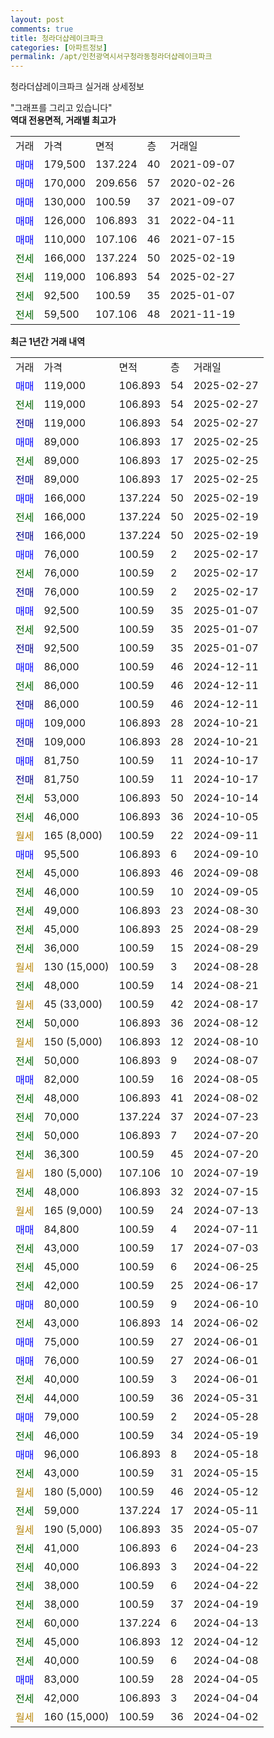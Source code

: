 ```yaml
---
layout: post
comments: true
title: 청라더샵레이크파크
categories: [아파트정보]
permalink: /apt/인천광역시서구청라동청라더샵레이크파크
---
```


청라더샵레이크파크 실거래 상세정보

<script type="text/javascript">
  google.charts.load('current', {'packages':['line', 'corechart']});
  google.charts.setOnLoadCallback(drawChart);

  function drawChart() {
    var data = new google.visualization.DataTable();
    data.addColumn('date', '거래일');
    data.addColumn('number', "매매");
    data.addColumn('number', "전세");
    data.addColumn('number', "전매");

    data.addRows([[new Date(Date.parse("2025-02-27")), 119000, null, null], [new Date(Date.parse("2025-02-27")), null, 119000, null], [new Date(Date.parse("2025-02-27")), null, null, 119000], [new Date(Date.parse("2025-02-25")), 89000, null, null], [new Date(Date.parse("2025-02-25")), null, 89000, null], [new Date(Date.parse("2025-02-25")), null, null, 89000], [new Date(Date.parse("2025-02-19")), 166000, null, null], [new Date(Date.parse("2025-02-19")), null, 166000, null], [new Date(Date.parse("2025-02-19")), null, null, 166000], [new Date(Date.parse("2025-02-17")), 76000, null, null], [new Date(Date.parse("2025-02-17")), null, 76000, null], [new Date(Date.parse("2025-02-17")), null, null, 76000], [new Date(Date.parse("2025-01-07")), 92500, null, null], [new Date(Date.parse("2025-01-07")), null, 92500, null], [new Date(Date.parse("2025-01-07")), null, null, 92500], [new Date(Date.parse("2024-12-11")), 86000, null, null], [new Date(Date.parse("2024-12-11")), null, 86000, null], [new Date(Date.parse("2024-12-11")), null, null, 86000], [new Date(Date.parse("2024-10-21")), 109000, null, null], [new Date(Date.parse("2024-10-21")), null, null, 109000], [new Date(Date.parse("2024-10-17")), 81750, null, null], [new Date(Date.parse("2024-10-17")), null, null, 81750], [new Date(Date.parse("2024-10-14")), null, 53000, null], [new Date(Date.parse("2024-10-05")), null, 46000, null], [new Date(Date.parse("2024-09-11")), null, null, null], [new Date(Date.parse("2024-09-10")), 95500, null, null], [new Date(Date.parse("2024-09-08")), null, 45000, null], [new Date(Date.parse("2024-09-05")), null, 46000, null], [new Date(Date.parse("2024-08-30")), null, 49000, null], [new Date(Date.parse("2024-08-29")), null, 45000, null], [new Date(Date.parse("2024-08-29")), null, 36000, null], [new Date(Date.parse("2024-08-28")), null, null, null], [new Date(Date.parse("2024-08-21")), null, 48000, null], [new Date(Date.parse("2024-08-17")), null, null, null], [new Date(Date.parse("2024-08-12")), null, 50000, null], [new Date(Date.parse("2024-08-10")), null, null, null], [new Date(Date.parse("2024-08-07")), null, 50000, null], [new Date(Date.parse("2024-08-05")), 82000, null, null], [new Date(Date.parse("2024-08-02")), null, 48000, null], [new Date(Date.parse("2024-07-23")), null, 70000, null], [new Date(Date.parse("2024-07-20")), null, 50000, null], [new Date(Date.parse("2024-07-20")), null, 36300, null], [new Date(Date.parse("2024-07-19")), null, null, null], [new Date(Date.parse("2024-07-15")), null, 48000, null], [new Date(Date.parse("2024-07-13")), null, null, null], [new Date(Date.parse("2024-07-11")), 84800, null, null], [new Date(Date.parse("2024-07-03")), null, 43000, null], [new Date(Date.parse("2024-06-25")), null, 45000, null], [new Date(Date.parse("2024-06-17")), null, 42000, null], [new Date(Date.parse("2024-06-10")), 80000, null, null], [new Date(Date.parse("2024-06-02")), null, 43000, null], [new Date(Date.parse("2024-06-01")), 75000, null, null], [new Date(Date.parse("2024-06-01")), 76000, null, null], [new Date(Date.parse("2024-06-01")), null, 40000, null], [new Date(Date.parse("2024-05-31")), null, 44000, null], [new Date(Date.parse("2024-05-28")), 79000, null, null], [new Date(Date.parse("2024-05-19")), null, 46000, null], [new Date(Date.parse("2024-05-18")), 96000, null, null], [new Date(Date.parse("2024-05-15")), null, 43000, null], [new Date(Date.parse("2024-05-12")), null, null, null], [new Date(Date.parse("2024-05-11")), null, 59000, null], [new Date(Date.parse("2024-05-07")), null, null, null], [new Date(Date.parse("2024-04-23")), null, 41000, null], [new Date(Date.parse("2024-04-22")), null, 40000, null], [new Date(Date.parse("2024-04-22")), null, 38000, null], [new Date(Date.parse("2024-04-19")), null, 38000, null], [new Date(Date.parse("2024-04-13")), null, 60000, null], [new Date(Date.parse("2024-04-12")), null, 45000, null], [new Date(Date.parse("2024-04-08")), null, 40000, null], [new Date(Date.parse("2024-04-05")), 83000, null, null], [new Date(Date.parse("2024-04-04")), null, 42000, null], [new Date(Date.parse("2024-04-02")), null, null, null]]);

    var options = {
      hAxis: {
        format: 'yyyy/MM/dd'
      },    
      lineWidth: 0,
      pointsVisible: true,    
      title: '최근 1년간 유형별 실거래가 분포',
      legend: { position: 'bottom' }
    };

    var formatter = new google.visualization.NumberFormat({pattern:'###,###'} );
    formatter.format(data, 1);
    formatter.format(data, 2);
    
    setTimeout(function() {
        var chart = new google.visualization.LineChart(document.getElementById('columnchart_material'));
        chart.draw(data, (options));
        document.getElementById('loading').style.display = 'none';
    }, 200);
  }
</script>


<div id="loading" style="z-index:20; display: block; margin-left: 0px">"그래프를 그리고 있습니다"</div>
<div id="columnchart_material" style="width: 95%; margin-left: 0px; display: block"></div>
<!-- contents start -->
<b>역대 전용면적, 거래별 최고가</b>
<table class="sortable">
    <tr>
      <td>거래</td>
      <td>가격</td>
      <td>면적</td>
      <td>층</td>
      <td>거래일</td>
    </tr>
        <tr>
          <td><a style="color: blue">매매</a></td>
          <td>179,500</td>
          <td>137.224</td>
          <td>40</td>
          <td>2021-09-07</td>
        </tr>            <tr>
          <td><a style="color: blue">매매</a></td>
          <td>170,000</td>
          <td>209.656</td>
          <td>57</td>
          <td>2020-02-26</td>
        </tr>            <tr>
          <td><a style="color: blue">매매</a></td>
          <td>130,000</td>
          <td>100.59</td>
          <td>37</td>
          <td>2021-09-07</td>
        </tr>            <tr>
          <td><a style="color: blue">매매</a></td>
          <td>126,000</td>
          <td>106.893</td>
          <td>31</td>
          <td>2022-04-11</td>
        </tr>            <tr>
          <td><a style="color: blue">매매</a></td>
          <td>110,000</td>
          <td>107.106</td>
          <td>46</td>
          <td>2021-07-15</td>
        </tr>        
        <tr>
              <td><a style="color: darkgreen">전세</a></td>
              <td>166,000</td>
              <td>137.224</td>
              <td>50</td>
              <td>2025-02-19</td>
            </tr>            <tr>
              <td><a style="color: darkgreen">전세</a></td>
              <td>119,000</td>
              <td>106.893</td>
              <td>54</td>
              <td>2025-02-27</td>
            </tr>            <tr>
              <td><a style="color: darkgreen">전세</a></td>
              <td>92,500</td>
              <td>100.59</td>
              <td>35</td>
              <td>2025-01-07</td>
            </tr>            <tr>
              <td><a style="color: darkgreen">전세</a></td>
              <td>59,500</td>
              <td>107.106</td>
              <td>48</td>
              <td>2021-11-19</td>
            </tr>        
    
</table>

<b>최근 1년간 거래 내역</b>

<table class="sortable">
    <tr>
      <td>거래</td>
      <td>가격</td>
      <td>면적</td>
      <td>층</td>
      <td>거래일</td>
    </tr>
    <tr>
      <td><a style="color: blue">매매</a></td>
      <td>119,000</td>
      <td>106.893</td>
      <td>54</td>
      <td>2025-02-27</td>
    </tr>          <tr>
      <td><a style="color: darkgreen">전세</a></td>
      <td>119,000</td>
      <td>106.893</td>
      <td>54</td>
      <td>2025-02-27</td>
    </tr>          <tr>
      <td><a style="color: darkblue">전매</a></td>
      <td>119,000</td>
      <td>106.893</td>
      <td>54</td>
      <td>2025-02-27</td>
    </tr>          <tr>
      <td><a style="color: blue">매매</a></td>
      <td>89,000</td>
      <td>106.893</td>
      <td>17</td>
      <td>2025-02-25</td>
    </tr>          <tr>
      <td><a style="color: darkgreen">전세</a></td>
      <td>89,000</td>
      <td>106.893</td>
      <td>17</td>
      <td>2025-02-25</td>
    </tr>          <tr>
      <td><a style="color: darkblue">전매</a></td>
      <td>89,000</td>
      <td>106.893</td>
      <td>17</td>
      <td>2025-02-25</td>
    </tr>          <tr>
      <td><a style="color: blue">매매</a></td>
      <td>166,000</td>
      <td>137.224</td>
      <td>50</td>
      <td>2025-02-19</td>
    </tr>          <tr>
      <td><a style="color: darkgreen">전세</a></td>
      <td>166,000</td>
      <td>137.224</td>
      <td>50</td>
      <td>2025-02-19</td>
    </tr>          <tr>
      <td><a style="color: darkblue">전매</a></td>
      <td>166,000</td>
      <td>137.224</td>
      <td>50</td>
      <td>2025-02-19</td>
    </tr>          <tr>
      <td><a style="color: blue">매매</a></td>
      <td>76,000</td>
      <td>100.59</td>
      <td>2</td>
      <td>2025-02-17</td>
    </tr>          <tr>
      <td><a style="color: darkgreen">전세</a></td>
      <td>76,000</td>
      <td>100.59</td>
      <td>2</td>
      <td>2025-02-17</td>
    </tr>          <tr>
      <td><a style="color: darkblue">전매</a></td>
      <td>76,000</td>
      <td>100.59</td>
      <td>2</td>
      <td>2025-02-17</td>
    </tr>          <tr>
      <td><a style="color: blue">매매</a></td>
      <td>92,500</td>
      <td>100.59</td>
      <td>35</td>
      <td>2025-01-07</td>
    </tr>          <tr>
      <td><a style="color: darkgreen">전세</a></td>
      <td>92,500</td>
      <td>100.59</td>
      <td>35</td>
      <td>2025-01-07</td>
    </tr>          <tr>
      <td><a style="color: darkblue">전매</a></td>
      <td>92,500</td>
      <td>100.59</td>
      <td>35</td>
      <td>2025-01-07</td>
    </tr>          <tr>
      <td><a style="color: blue">매매</a></td>
      <td>86,000</td>
      <td>100.59</td>
      <td>46</td>
      <td>2024-12-11</td>
    </tr>          <tr>
      <td><a style="color: darkgreen">전세</a></td>
      <td>86,000</td>
      <td>100.59</td>
      <td>46</td>
      <td>2024-12-11</td>
    </tr>          <tr>
      <td><a style="color: darkblue">전매</a></td>
      <td>86,000</td>
      <td>100.59</td>
      <td>46</td>
      <td>2024-12-11</td>
    </tr>          <tr>
      <td><a style="color: blue">매매</a></td>
      <td>109,000</td>
      <td>106.893</td>
      <td>28</td>
      <td>2024-10-21</td>
    </tr>          <tr>
      <td><a style="color: darkblue">전매</a></td>
      <td>109,000</td>
      <td>106.893</td>
      <td>28</td>
      <td>2024-10-21</td>
    </tr>          <tr>
      <td><a style="color: blue">매매</a></td>
      <td>81,750</td>
      <td>100.59</td>
      <td>11</td>
      <td>2024-10-17</td>
    </tr>          <tr>
      <td><a style="color: darkblue">전매</a></td>
      <td>81,750</td>
      <td>100.59</td>
      <td>11</td>
      <td>2024-10-17</td>
    </tr>          <tr>
      <td><a style="color: darkgreen">전세</a></td>
      <td>53,000</td>
      <td>106.893</td>
      <td>50</td>
      <td>2024-10-14</td>
    </tr>          <tr>
      <td><a style="color: darkgreen">전세</a></td>
      <td>46,000</td>
      <td>106.893</td>
      <td>36</td>
      <td>2024-10-05</td>
    </tr>          <tr>
      <td><a style="color: darkgoldenrod">월세</a></td>
      <td>165 (8,000)</td>
      <td>100.59</td>
      <td>22</td>
      <td>2024-09-11</td>
    </tr>          <tr>
      <td><a style="color: blue">매매</a></td>
      <td>95,500</td>
      <td>106.893</td>
      <td>6</td>
      <td>2024-09-10</td>
    </tr>          <tr>
      <td><a style="color: darkgreen">전세</a></td>
      <td>45,000</td>
      <td>106.893</td>
      <td>46</td>
      <td>2024-09-08</td>
    </tr>          <tr>
      <td><a style="color: darkgreen">전세</a></td>
      <td>46,000</td>
      <td>100.59</td>
      <td>10</td>
      <td>2024-09-05</td>
    </tr>          <tr>
      <td><a style="color: darkgreen">전세</a></td>
      <td>49,000</td>
      <td>106.893</td>
      <td>23</td>
      <td>2024-08-30</td>
    </tr>          <tr>
      <td><a style="color: darkgreen">전세</a></td>
      <td>45,000</td>
      <td>106.893</td>
      <td>25</td>
      <td>2024-08-29</td>
    </tr>          <tr>
      <td><a style="color: darkgreen">전세</a></td>
      <td>36,000</td>
      <td>100.59</td>
      <td>15</td>
      <td>2024-08-29</td>
    </tr>          <tr>
      <td><a style="color: darkgoldenrod">월세</a></td>
      <td>130 (15,000)</td>
      <td>100.59</td>
      <td>3</td>
      <td>2024-08-28</td>
    </tr>          <tr>
      <td><a style="color: darkgreen">전세</a></td>
      <td>48,000</td>
      <td>100.59</td>
      <td>14</td>
      <td>2024-08-21</td>
    </tr>          <tr>
      <td><a style="color: darkgoldenrod">월세</a></td>
      <td>45 (33,000)</td>
      <td>100.59</td>
      <td>42</td>
      <td>2024-08-17</td>
    </tr>          <tr>
      <td><a style="color: darkgreen">전세</a></td>
      <td>50,000</td>
      <td>106.893</td>
      <td>36</td>
      <td>2024-08-12</td>
    </tr>          <tr>
      <td><a style="color: darkgoldenrod">월세</a></td>
      <td>150 (5,000)</td>
      <td>106.893</td>
      <td>12</td>
      <td>2024-08-10</td>
    </tr>          <tr>
      <td><a style="color: darkgreen">전세</a></td>
      <td>50,000</td>
      <td>106.893</td>
      <td>9</td>
      <td>2024-08-07</td>
    </tr>          <tr>
      <td><a style="color: blue">매매</a></td>
      <td>82,000</td>
      <td>100.59</td>
      <td>16</td>
      <td>2024-08-05</td>
    </tr>          <tr>
      <td><a style="color: darkgreen">전세</a></td>
      <td>48,000</td>
      <td>106.893</td>
      <td>41</td>
      <td>2024-08-02</td>
    </tr>          <tr>
      <td><a style="color: darkgreen">전세</a></td>
      <td>70,000</td>
      <td>137.224</td>
      <td>37</td>
      <td>2024-07-23</td>
    </tr>          <tr>
      <td><a style="color: darkgreen">전세</a></td>
      <td>50,000</td>
      <td>106.893</td>
      <td>7</td>
      <td>2024-07-20</td>
    </tr>          <tr>
      <td><a style="color: darkgreen">전세</a></td>
      <td>36,300</td>
      <td>100.59</td>
      <td>45</td>
      <td>2024-07-20</td>
    </tr>          <tr>
      <td><a style="color: darkgoldenrod">월세</a></td>
      <td>180 (5,000)</td>
      <td>107.106</td>
      <td>10</td>
      <td>2024-07-19</td>
    </tr>          <tr>
      <td><a style="color: darkgreen">전세</a></td>
      <td>48,000</td>
      <td>106.893</td>
      <td>32</td>
      <td>2024-07-15</td>
    </tr>          <tr>
      <td><a style="color: darkgoldenrod">월세</a></td>
      <td>165 (9,000)</td>
      <td>100.59</td>
      <td>24</td>
      <td>2024-07-13</td>
    </tr>          <tr>
      <td><a style="color: blue">매매</a></td>
      <td>84,800</td>
      <td>100.59</td>
      <td>4</td>
      <td>2024-07-11</td>
    </tr>          <tr>
      <td><a style="color: darkgreen">전세</a></td>
      <td>43,000</td>
      <td>100.59</td>
      <td>17</td>
      <td>2024-07-03</td>
    </tr>          <tr>
      <td><a style="color: darkgreen">전세</a></td>
      <td>45,000</td>
      <td>100.59</td>
      <td>6</td>
      <td>2024-06-25</td>
    </tr>          <tr>
      <td><a style="color: darkgreen">전세</a></td>
      <td>42,000</td>
      <td>100.59</td>
      <td>25</td>
      <td>2024-06-17</td>
    </tr>          <tr>
      <td><a style="color: blue">매매</a></td>
      <td>80,000</td>
      <td>100.59</td>
      <td>9</td>
      <td>2024-06-10</td>
    </tr>          <tr>
      <td><a style="color: darkgreen">전세</a></td>
      <td>43,000</td>
      <td>106.893</td>
      <td>14</td>
      <td>2024-06-02</td>
    </tr>          <tr>
      <td><a style="color: blue">매매</a></td>
      <td>75,000</td>
      <td>100.59</td>
      <td>27</td>
      <td>2024-06-01</td>
    </tr>          <tr>
      <td><a style="color: blue">매매</a></td>
      <td>76,000</td>
      <td>100.59</td>
      <td>27</td>
      <td>2024-06-01</td>
    </tr>          <tr>
      <td><a style="color: darkgreen">전세</a></td>
      <td>40,000</td>
      <td>100.59</td>
      <td>3</td>
      <td>2024-06-01</td>
    </tr>          <tr>
      <td><a style="color: darkgreen">전세</a></td>
      <td>44,000</td>
      <td>100.59</td>
      <td>36</td>
      <td>2024-05-31</td>
    </tr>          <tr>
      <td><a style="color: blue">매매</a></td>
      <td>79,000</td>
      <td>100.59</td>
      <td>2</td>
      <td>2024-05-28</td>
    </tr>          <tr>
      <td><a style="color: darkgreen">전세</a></td>
      <td>46,000</td>
      <td>100.59</td>
      <td>34</td>
      <td>2024-05-19</td>
    </tr>          <tr>
      <td><a style="color: blue">매매</a></td>
      <td>96,000</td>
      <td>106.893</td>
      <td>8</td>
      <td>2024-05-18</td>
    </tr>          <tr>
      <td><a style="color: darkgreen">전세</a></td>
      <td>43,000</td>
      <td>100.59</td>
      <td>31</td>
      <td>2024-05-15</td>
    </tr>          <tr>
      <td><a style="color: darkgoldenrod">월세</a></td>
      <td>180 (5,000)</td>
      <td>100.59</td>
      <td>46</td>
      <td>2024-05-12</td>
    </tr>          <tr>
      <td><a style="color: darkgreen">전세</a></td>
      <td>59,000</td>
      <td>137.224</td>
      <td>17</td>
      <td>2024-05-11</td>
    </tr>          <tr>
      <td><a style="color: darkgoldenrod">월세</a></td>
      <td>190 (5,000)</td>
      <td>106.893</td>
      <td>35</td>
      <td>2024-05-07</td>
    </tr>          <tr>
      <td><a style="color: darkgreen">전세</a></td>
      <td>41,000</td>
      <td>106.893</td>
      <td>6</td>
      <td>2024-04-23</td>
    </tr>          <tr>
      <td><a style="color: darkgreen">전세</a></td>
      <td>40,000</td>
      <td>106.893</td>
      <td>3</td>
      <td>2024-04-22</td>
    </tr>          <tr>
      <td><a style="color: darkgreen">전세</a></td>
      <td>38,000</td>
      <td>100.59</td>
      <td>6</td>
      <td>2024-04-22</td>
    </tr>          <tr>
      <td><a style="color: darkgreen">전세</a></td>
      <td>38,000</td>
      <td>100.59</td>
      <td>37</td>
      <td>2024-04-19</td>
    </tr>          <tr>
      <td><a style="color: darkgreen">전세</a></td>
      <td>60,000</td>
      <td>137.224</td>
      <td>6</td>
      <td>2024-04-13</td>
    </tr>          <tr>
      <td><a style="color: darkgreen">전세</a></td>
      <td>45,000</td>
      <td>106.893</td>
      <td>12</td>
      <td>2024-04-12</td>
    </tr>          <tr>
      <td><a style="color: darkgreen">전세</a></td>
      <td>40,000</td>
      <td>100.59</td>
      <td>6</td>
      <td>2024-04-08</td>
    </tr>          <tr>
      <td><a style="color: blue">매매</a></td>
      <td>83,000</td>
      <td>100.59</td>
      <td>28</td>
      <td>2024-04-05</td>
    </tr>          <tr>
      <td><a style="color: darkgreen">전세</a></td>
      <td>42,000</td>
      <td>106.893</td>
      <td>3</td>
      <td>2024-04-04</td>
    </tr>          <tr>
      <td><a style="color: darkgoldenrod">월세</a></td>
      <td>160 (15,000)</td>
      <td>100.59</td>
      <td>36</td>
      <td>2024-04-02</td>
    </tr>      </table>
<!-- contents end -->    

